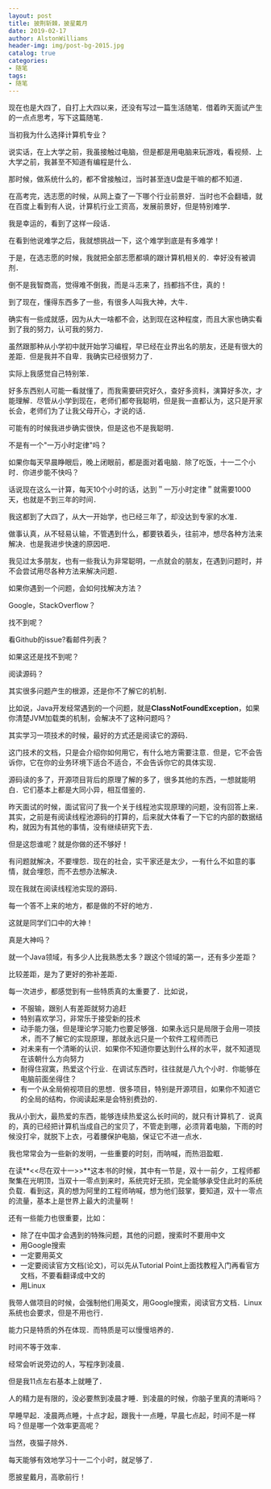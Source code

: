 ```yaml
---
layout: post
title: 披荆斩棘，披星戴月
date: 2019-02-17
author: AlstonWilliams
header-img: img/post-bg-2015.jpg
catalog: true
categories:
- 随笔
tags:
- 随笔
---
```

现在也是大四了，自打上大四以来，还没有写过一篇生活随笔．借着昨天面试产生的一点点思考，写下这篇随笔．

当初我为什么选择计算机专业？

说实话，在上大学之前，我虽接触过电脑，但是都是用电脑来玩游戏，看视频．上大学之前，我甚至不知道有编程是什么．

那时候，做系统什么的，都不曾接触过，当时甚至连U盘是干嘛的都不知道．

在高考完，选志愿的时候，从网上查了一下哪个行业前景好．当时也不会翻墙，就在百度上看到有人说，计算机行业工资高，发展前景好，但是特别难学．

我是幸运的，看到了这样一段话．

在看到他说难学之后，我就想挑战一下，这个难学到底是有多难学！

于是，在选志愿的时候，我就把全部志愿都填的跟计算机相关的．幸好没有被调剂．

倒不是我智商高，觉得难不倒我，而是斗志来了，挡都挡不住，真的！

到了现在，懂得东西多了一些，有很多人叫我大神，大牛．

确实有一些成就感，因为从大一啥都不会，达到现在这种程度，而且大家也确实看到了我的努力，认可我的努力．

虽然跟那种从小学初中就开始学习编程，早已经在业界出名的朋友，还是有很大的差距．但是我并不自卑．我确实已经很努力了．

实际上我感觉自己特别笨．

好多东西别人可能一看就懂了，而我需要研究好久，查好多资料，演算好多次，才能理解．尽管从小学到现在，老师们都夸我聪明，但是我一直都认为，这只是开家长会，老师们为了让我父母开心，才说的话．

可能有的时候我进步确实很快，但是这也不是我聪明．

不是有一个"一万小时定律"吗？

如果你每天早晨睁眼后，晚上闭眼前，都是面对着电脑．除了吃饭，十一二个小时．你进步能不快吗？

话说现在这么一计算，每天10个小时的话，达到＂一万小时定律＂就需要1000天，也就是不到三年的时间．

我这都到了大四了，从大一开始学，也已经三年了，却没达到专家的水准．

做事认真，从不轻易认输，不管遇到什么，都要铁着头，往前冲，想尽各种方法来解决．也是我进步快速的原因吧．

我见过太多朋友，也有一些我认为非常聪明，一点就会的朋友，在遇到问题时，并不会尝试用尽各种方法来解决问题．

如果你遇到一个问题，会如何找解决方法？

Google，StackOverflow？

找不到呢？

看Github的issue?看邮件列表？

如果这还是找不到呢？

阅读源码？

其实很多问题产生的根源，还是你不了解它的机制．

比如说，Java开发经常遇到的一个问题，就是**ClassNotFoundException**，如果你清楚JVM加载类的机制，会解决不了这种问题吗？

其实学习一项技术的时候，最好的方式还是阅读它的源码．

这门技术的文档，只是会介绍你如何用它，有什么地方需要注意．但是，它不会告诉你，它在你的业务环境下适合不适合，不会告诉你它的具体实现．

源码读的多了，开源项目背后的原理了解的多了，很多其他的东西，一想就能明白．它们基本上都是大同小异，相互借鉴的．

昨天面试的时候，面试官问了我一个关于线程池实现原理的问题，没有回答上来．其实，之前是有阅读线程池源码的打算的，后来就大体看了一下它的内部的数据结构，就因为有其他的事情，没有继续研究下去．

但是这怨谁呢？就是你做的还不够好！

有问题就解决，不要埋怨．现在的社会，实干家还是太少，一有什么不如意的事情，就会埋怨，而不去想办法解决．

现在我就在阅读线程池实现的源码．

每一个答不上来的地方，都是做的不好的地方．

这就是同学们口中的大神！

真是大神吗？

就一个Java领域，有多少人比我熟悉太多？跟这个领域的第一，还有多少差距？

比较差距，是为了更好的弥补差距．

每一次进步，都感觉到有一些特质真的太重要了．比如说，

- 不服输，跟别人有差距就努力追赶
- 特别喜欢学习，非常乐于接受新的技术
- 动手能力强，但是理论学习能力也要足够强．如果永远只是局限于会用一项技术，而不了解它的实现原理，那就永远只是一个软件工程师而已
- 对未来有一个清晰的认识．如果你不知道你要达到什么样的水平，就不知道现在该朝什么方向努力
- 耐得住寂寞，热爱这个行业．在调试东西时，往往就是八九个小时．你能够在电脑前面坐得住？
- 有一个从全局俯视项目的思想．很多项目，特别是开源项目，如果你不知道它的全局的结构，你阅读起来是会特别费劲的．

我从小到大，最热爱的东西，能够连续热爱这么长时间的，就只有计算机了．说真的，真的已经把计算机当成自己的宝贝了，不管走到哪，必须背着电脑，下雨的时候没打伞，就脱下上衣，弓着腰保护电脑，保证它不进一点水．

我也常常会为一些新的发明，一些重要的时刻，而呐喊，而热泪盈眶．

在读**<<尽在双十一>>**这本书的时候，其中有一节是，双十一前夕，工程师都聚集在光明顶，当双十一零点到来时，系统完好无损，完全能够承受住此时的系统负载．看到这，真的想为阿里的工程师呐喊，想为他们鼓掌，要知道，双十一零点的流量，基本上是世界上最大的流量啊！

还有一些能力也很重要，比如：

- 除了在中国才会遇到的特殊问题，其他的问题，搜索时不要用中文
- 用Google搜索
- 一定要用英文
- 一定要阅读官方文档(论文)，可以先从Tutorial Point上面找教程入门再看官方文档，不要看翻译成中文的
- 用Linux

我带人做项目的时候，会强制他们用英文，用Google搜索，阅读官方文档．Linux系统也会要求，但是不用也行．

能力只是特质的外在体现．而特质是可以慢慢培养的．

时间不等于效率．

经常会听说旁边的人，写程序到凌晨．

但是我11点左右基本上就睡了．

人的精力是有限的，没必要熬到凌晨才睡．到凌晨的时候，你脑子里真的清晰吗？

早睡早起．凌晨两点睡，十点才起，跟我十一点睡，早晨七点起，时间不是一样吗？但是哪一个效率更高呢？

当然，夜猫子除外．

每天能够有效地学习十一二个小时，就足够了．

愿披星戴月，高歌前行！
